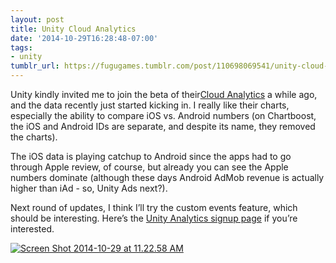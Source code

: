 ```yaml
---
layout: post
title: Unity Cloud Analytics
date: '2014-10-29T16:28:48-07:00'
tags:
- unity
tumblr_url: https://fugugames.tumblr.com/post/110698069541/unity-cloud-analytics
---
```

Unity kindly invited me to join the beta of their[Cloud Analytics](https://dashboard.uca.cloud.unity3d.com/signin) a while ago, and the data recently just started kicking in. I really like their charts, especially the ability to compare iOS vs. Android numbers (on Chartboost, the iOS and Android IDs are separate, and despite its name, they removed the charts).

The iOS data is playing catchup to Android since the apps had to go through Apple review, of course, but already you can see the Apple numbers dominate (although these days Android AdMob revenue is actually higher than iAd - so, Unity Ads next?).

Next round of updates, I think I’ll try the custom events feature, which should be interesting. Here’s the [Unity Analytics signup page](http://www.playnomics.com/sign-up.html) if you’re interested.

[![Screen Shot 2014-10-29 at 11.22.58 AM](http://itshardtofondlepenguins.com/wp-content/uploads/2014/10/Screen-Shot-2014-10-29-at-11.22.58-AM.png)](http://itshardtofondlepenguins.com/wp-content/uploads/2014/10/Screen-Shot-2014-10-29-at-11.22.58-AM.png)

